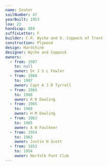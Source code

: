 ```yaml
---
name: Scoter
sailNumber: 47
yearBuilt: 1953
loa: 22
handicap: 884
suffixLetter: F
builder: C.R. Wyche and D. Coppock of Trent
construction: Plywood
design: Hardchine
designer: Wyche and Coppock
owners:
  - from: 1987
    to: null
    owner: Dr J S L Fowler
  - from: 1968
    to: 1987
    owner: Capt A J R Tyrrell
  - from: 1965
    to: 1968
    owner: R R Dowling
  - from: 1965
    to: 1968
    owner: H M Dowling
  - from: 1963
    to: 1965
    owner: A W Faulkner
  - from: 1954
    to: 1963
    owner: Justin H Scott
  - from: 1953
    to: 1954
    owner: Norfolk Punt Club
---
```

